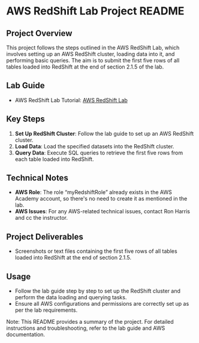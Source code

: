 # AWS RedShift Lab Project README

## Project Overview
This project follows the steps outlined in the AWS RedShift Lab, which involves setting up an AWS RedShift cluster, loading data into it, and performing basic queries. The aim is to submit the first five rows of all tables loaded into RedShift at the end of section 2.1.5 of the lab.

## Lab Guide
- AWS RedShift Lab Tutorial: [AWS RedShift Lab](https://zacks.one/aws-redshift-lab/)

## Key Steps
1. **Set Up RedShift Cluster**: Follow the lab guide to set up an AWS RedShift cluster.
2. **Load Data**: Load the specified datasets into the RedShift cluster.
3. **Query Data**: Execute SQL queries to retrieve the first five rows from each table loaded into RedShift.

## Technical Notes
- **AWS Role**: The role “myRedshiftRole” already exists in the AWS Academy account, so there's no need to create it as mentioned in the lab.
- **AWS Issues**: For any AWS-related technical issues, contact Ron Harris and cc the instructor.

## Project Deliverables
- Screenshots or text files containing the first five rows of all tables loaded into RedShift at the end of section 2.1.5.

## Usage
- Follow the lab guide step by step to set up the RedShift cluster and perform the data loading and querying tasks.
- Ensure all AWS configurations and permissions are correctly set up as per the lab requirements.

Note: This README provides a summary of the project. For detailed instructions and troubleshooting, refer to the lab guide and AWS documentation.
